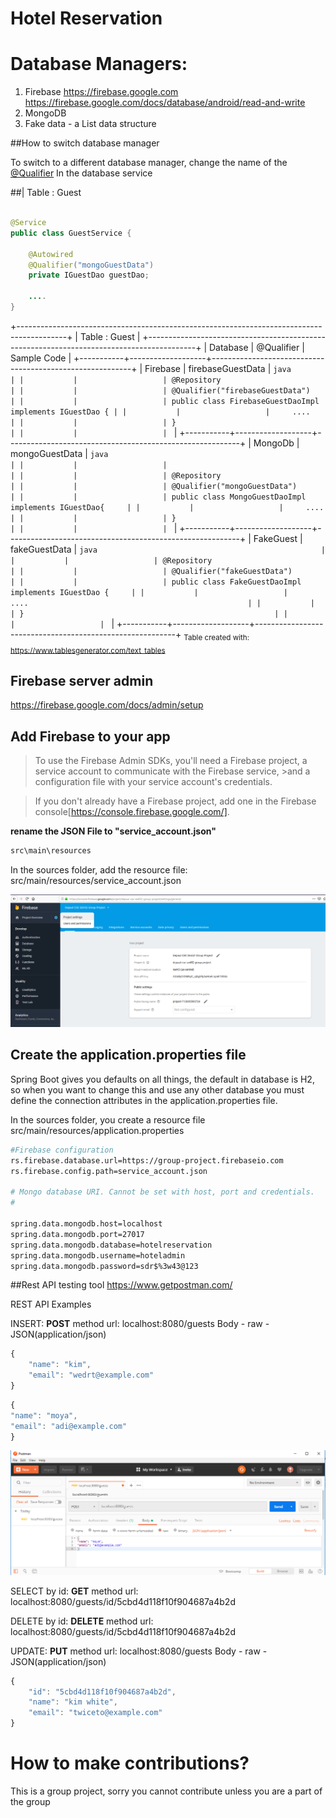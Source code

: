 # Hotel Reservation


# Database Managers:

 1. Firebase
	  https://firebase.google.com
	  https://firebase.google.com/docs/database/android/read-and-write
 2. MongoDB
 3. Fake data - a List data structure

##How to switch database manager

To switch to a different database manager, change the name of the  [@Qualifier](https://www.logicbig.com/tutorials/spring-framework/spring-core/inject-bean-by-name.html)
In the database service


##| Table : Guest  
```java

@Service
public class GuestService {

    @Autowired
    @Qualifier("mongoGuestData")
    private IGuestDao guestDao;

    ....
}
```

+------------------------------------------------------------------------------------------+
| Table : Guest                                                                            |
+------------------------------------------------------------------------------------------+
| Database  | @Qualifier         | Sample Code                                              |
+-----------+-------------------+----------------------------------------------------------+
| Firebase  | firebaseGuestData | ```java                                                  |
|           |                   | @Repository                                              |
|           |                   | @Qualifier("firebaseGuestData")                          |
|           |                   | public class FirebaseGuestDaoImpl implements IGuestDao { |
|           |                   |     ....                                                 |
|           |                   | }                                                        |
|           |                   | ```                                                      |
+-----------+-------------------+----------------------------------------------------------+
| MongoDb   | mongoGuestData    | ```java                                                  |
|           |                   |                                                          |
|           |                   | @Repository                                              |
|           |                   | @Qualifier("mongoGuestData")                             |
|           |                   | public class MongoGuestDaoImpl implements IGuestDao{     |
|           |                   |     ....                                                 |
|           |                   | }                                                        |
|           |                   | ```                                                      |
+-----------+-------------------+----------------------------------------------------------+
| FakeGuest | fakeGuestData     | ```java                                                  |
|           |                   | @Repository                                              |
|           |                   | @Qualifier("fakeGuestData")                              |
|           |                   | public class FakeGuestDaoImpl implements IGuestDao {     |
|           |                   |     ....                                                 |
|           |                   | }                                                        |
|           |                   | ```                                                      |
+-----------+-------------------+----------------------------------------------------------+
<sub>Table created with: https://www.tablesgenerator.com/text_tables</sub>





## Firebase server admin

https://firebase.google.com/docs/admin/setup

## Add Firebase to your app

>To use the Firebase Admin SDKs, you'll need a Firebase project, a service account to communicate with the Firebase service, >and a configuration file with your service account's credentials. 

>If you don't already have a Firebase project, add one in the Firebase console[https://console.firebase.google.com/]. 
>

**rename the JSON File to "service_account.json"**

```sh
src\main\resources
```

In the sources folder, add the resource file:  src/main/resources/service_account.json


![firebase project settings](fireabase_project_setting.png)



## Create the **application.properties file**

Spring Boot gives you defaults on all things, the default in database is H2, so when you want to change this and use any other database you must define the connection attributes in the application.properties file.

In the sources folder, you create a resource file src/main/resources/application.properties

```sh
#Firebase configuration
rs.firebase.database.url=https://group-project.firebaseio.com
rs.firebase.config.path=service_account.json

# Mongo database URI. Cannot be set with host, port and credentials.
# 

spring.data.mongodb.host=localhost 
spring.data.mongodb.port=27017   
spring.data.mongodb.database=hotelreservation
spring.data.mongodb.username=hoteladmin
spring.data.mongodb.password=sdr$%3w43@123
```


##Rest API testing tool
https://www.getpostman.com/


REST API Examples

INSERT: **POST** method
url:  localhost:8080/guests 
Body - raw - JSON(application/json)

```javascript
{
    "name": "kim",
    "email": "wedrt@example.com"
}
```

```javascript
{
"name": "moya",
"email": "adi@example.com"
}
```
![postMan Insert Data](postman_insert_data.png)

SELECT by id: **GET** method
url:  localhost:8080/guests/id/5cbd4d118f10f904687a4b2d

DELETE by id: **DELETE** method
url:  localhost:8080/guests/id/5cbd4d118f10f904687a4b2d


UPDATE: **PUT** method
url:  localhost:8080/guests 
Body - raw - JSON(application/json)

```javascript
{
    "id": "5cbd4d118f10f904687a4b2d",
    "name": "kim white",
    "email": "twiceto@example.com"
}
```




# How to make contributions?
This is a group project, sorry you cannot contribute unless you are a part of the group


